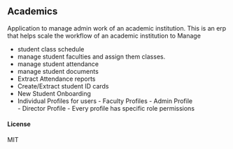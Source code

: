 ## Academics

Application to manage admin work of an academic institution. This is an erp that helps scale the workflow of an academic institution to Manage 
- student class schedule
- manage student faculties and assign them classes. 
- manage student attendance
- manage student documents
- Extract Attendance reports
- Create/Extract student ID cards
- New Student Onboarding 
- Individual Profiles for users
      - Faculty Profiles
      - Admin Profile  
      - Director Profile 
      - Every profile  has specific role permissions

#### License

MIT
